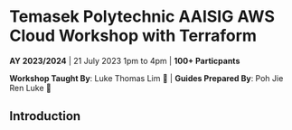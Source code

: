 # Temasek Polytechnic AAISIG AWS Cloud Workshop with Terraform

**AY 2023/2024** | 21 July 2023 1pm to 4pm | **100+ Particpants**<br>

**Workshop Taught By**: Luke Thomas Lim 👾 | **Guides Prepared By**: Poh Jie Ren Luke 🙉

## Introduction

